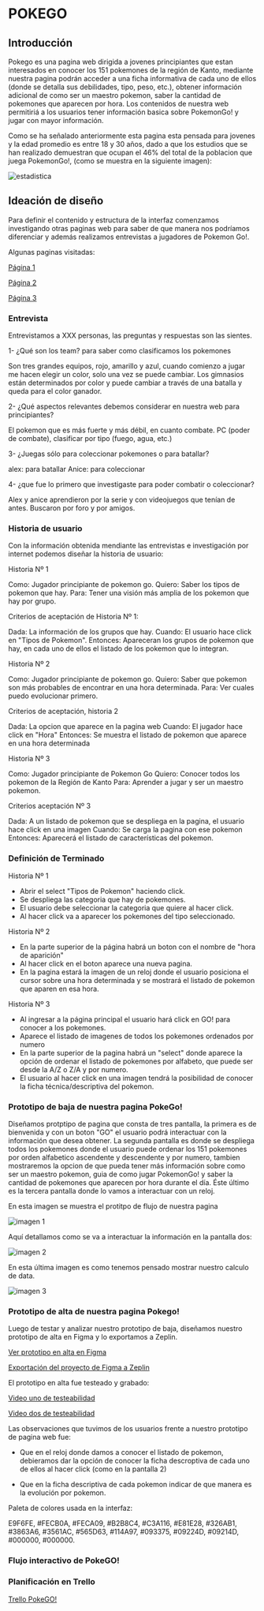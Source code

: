 
# POKEGO

## **Introducción**

Pokego es una pagina web dirigida a jovenes principiantes que estan interesados en conocer los 151 pokemones de la región de Kanto, mediante nuestra pagina podrán acceder a una ficha informativa de cada uno de ellos (donde se detalla sus debilidades, tipo, peso, etc.), obtener información adicional de como ser un maestro pokemon, saber la cantidad de pokemones que aparecen por hora. Los contenidos de nuestra web permitiriá a los usuarios tener información basica sobre PokemonGo! y jugar con mayor información.

Como se ha señalado anteriormente esta pagina esta pensada para jovenes y la edad promedio es entre 18 y 30 años, dado a que los estudios que se han realizado demuestran que ocupan el 46% del total de la poblacion que juega PokemonGo!, (como se muestra en la siguiente imagen):



![estadistica](https://media.redadn.es/imagenes/pokemon-go-android_291424.jpg)




## **Ideación de diseño**

Para definir el contenido y estructura de la interfaz comenzamos investigando otras paginas web para saber de que manera nos podríamos diferenciar y además realizamos entrevistas a jugadores de Pokemon Go!.

Algunas paginas visitadas:

[Página 1](https://db.pokemongohub.net/pokemon-list/type-ground)

[Página 2](https://es.wikihow.com/jugar-Pok%C3%A9mon-GO)

[Página 3](http://es.pokemon.wikia.com/wiki/Tipo_planta)

### **Entrevista**  

Entrevistamos a XXX personas, las preguntas y respuestas son las sientes.

1- ¿Qué son los team? para saber como clasificamos los pokemones

Son tres grandes equipos, rojo, amarillo y azul, cuando comienzo a jugar me hacen elegir un color, solo una vez se puede cambiar. Los gimnasios están determinados por color y puede cambiar a través de una batalla y queda para el color ganador.

2- ¿Qué aspectos relevantes debemos considerar en nuestra web para principiantes?

El pokemon que es más fuerte y más débil, en cuanto combate. PC (poder de combate), clasificar por tipo (fuego, agua, etc.)

3- ¿Juegas sólo para coleccionar pokemones o para batallar?

alex: para batallar
Anice: para coleccionar

4- ¿que fue lo primero que investigaste para poder combatir o coleccionar?

Alex y anice aprendieron por la serie y con videojuegos que tenían de antes. Buscaron por foro y por amigos.


### **Historia de usuario**

Con la información obtenida mendiante las entrevistas e investigación por internet podemos diseñar la historia de usuario:

Historia Nº 1

Como: Jugador principiante de pokemon go.
Quiero: Saber los tipos de pokemon que hay.
Para: Tener una visión más amplia de los pokemon que hay por grupo.

Criterios de aceptación de Historia Nº 1:

Dada: La información de los grupos que hay.
Cuando: El usuario hace click en "Tipos de Pokemon".
Entonces: Apareceran los grupos de pokemon que hay, en cada uno de ellos el listado de los pokemon que lo integran.

Historia Nº 2

Como: Jugador principiante de pokemon go.
Quiero: Saber que pokemon son más probables de encontrar en una hora determinada.
Para: Ver cuales puedo evolucionar primero.

Criterios de aceptación, historia 2

Dada: La opcion que aparece en la pagina web
Cuando: El jugador hace click en "Hora"
Entonces: Se muestra el listado de pokemon que aparece en una hora determinada

Historia Nº 3

Como: Jugador principiante de Pokemon Go
Quiero: Conocer todos los pokemon de la Región de Kanto
Para: Aprender a jugar y ser un maestro pokemon.

Criterios aceptación Nº 3

Dada: A un listado de pokemon que se despliega en la pagina, el usuario hace click en una imagen
Cuando: Se carga la pagina con ese pokemon
Entonces: Aparecerá el listado de características del pokemon.

### **Definición de Terminado**

Historia Nº 1

* Abrir el select "Tipos de Pokemon" haciendo click.
* Se despliega las categoria que hay de pokemones.
* El usuario debe seleccionar la categoria que quiere al hacer click.
* Al hacer click va a aparecer los pokemones del tipo seleccionado.

Historia Nº 2

* En la parte superior de la página habrá un boton con el nombre de "hora de aparición"
* Al hacer click en el boton aparece una nueva pagina.
* En la pagina estará la imagen de un reloj donde el usuario posiciona el cursor sobre una hora determinada y se mostrará el listado de pokemon que aparen en esa hora.

Historia Nº 3

* Al ingresar a la página principal el usuario hará click en GO! para conocer a los pokemones.
* Aparece el listado de imagenes de todos los pokemones ordenados por numero
* En la parte superior de la pagina habrá un "select" donde aparece la opción de ordenar el listado de pokemones por alfabeto, que puede ser desde la A/Z o Z/A y por numero.
* El usuario al hacer click en una imagen tendrá la posibilidad de conocer la ficha técnica/descriptiva del pokemon.

### **Prototipo de baja de nuestra pagina PokeGo!**

Diseñamos protptipo de pagina que consta de tres pantalla, la primera es de bienvenida y con un boton "GO" el usuario podrá interactuar con la información que desea obtener. La segunda pantalla es donde se despliega todos los pokemones donde el usuario puede ordenar los 151 pokemones por orden alfabetico ascendente y descendente y por numero, tambien mostraremos la opcion de que pueda tener más información sobre como ser un maestro pokemon, guia de como jugar PokemonGo! y saber la cantidad de pokemones que aparecen por hora durante el día. Éste último es la tercera pantalla donde lo vamos a interactuar con un reloj.

En esta imagen se muestra el protitpo de flujo de nuestra pagina



![imagen 1](img/Sketch1.jpeg) 



Aquí detallamos como se va a interactuar la información en la pantalla dos:

![imagen 2](img/Sketch2.jpeg)

En esta última imagen es como tenemos pensado mostrar nuestro calculo de data.

![imagen 3](img/Sketch3.jpeg)

### **Prototipo de alta de nuestra pagina Pokego!**

Luego de testar y analizar nuestro prototipo de baja, diseñamos nuestro prototipo de alta en Figma y lo exportamos a Zeplin.

[Ver prototipo en alta en Figma](https://www.figma.com/file/NZ8W3KBrc3oz3UcEUSb8PIuo/PokeGO?node-id=0%3A1)

[Exportación del proyecto de Figma a Zeplin](https://zpl.io/29oOzrw)

El prototipo en alta fue testeado y grabado:

[Video uno de testeabilidad](https://github.com/AnaGalvezSalas11/scl-2018-12-bc-core-data-lovers/blob/master/src/Videos%2C%20testeo%20de%20pagina%20en%20alta/Diego.mp4)

[Video dos de testeabilidad](https://github.com/AnaGalvezSalas11/scl-2018-12-bc-core-data-lovers/blob/master/src/Videos%2C%20testeo%20de%20pagina%20en%20alta/Nicolas.mp4)

Las observaciones que tuvimos de los usuarios frente a nuestro prototipo de pagina web fue:

* Que en el reloj donde damos a conocer el listado de pokemon, debieramos dar la opción de conocer la ficha descroptiva de cada uno de ellos al hacer click (como en la pantalla 2)

* Que en la ficha descriptiva de cada pokemon indicar de que manera es la evolución por pokemon.
 
Paleta de colores usada en la interfaz:

E9F6FE, #FECB0A, #FECA09, #B2B8C4, #C3A116, #E81E28, #326AB1, #3863A6, #3561AC, #565D63, #114A97, #093375, #09224D, #09214D, #000000, #000000.

### **Flujo interactivo de PokeGO!**





### **Planificación en Trello**

[Trello PokeGO!](https://trello.com/b/J9VDuFEc/pokemon-go)








